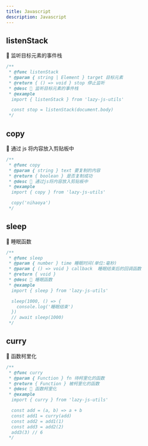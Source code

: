 ```yaml
---
title: Javascript
description: Javascript
---
```


## listenStack

🧿 监听目标元素的事件栈

```typescript
/**
 * @func listenStack
 * @param { string | Element } target 目标元素
 * @return { () => void } stop 停止监听
 * @desc 📝 监听目标元素的事件栈
 * @example 
  import { listenStack } from 'lazy-js-utils'

  const stop = listenStack(document.body)
 */
```

## copy

🧿 通过 js 将内容放入剪贴板中

```typescript
/**
 * @func copy
 * @param { string } text 要复制的内容
 * @return { boolean } 是否复制成功
 * @desc 📝 通过js将内容放入剪贴板中
 * @example 
  import { copy } from 'lazy-js-utils'

  copy('nihaoya')
 */
```

## sleep

🧿 睡眠函数

```typescript
/**
 * @func sleep
 * @param { number } time 睡眠时间(单位:毫秒)
 * @param { () => void } callback  睡眠结束后的回调函数
 * @return { void }
 * @desc 📝 睡眠函数
 * @example 
  import { sleep } from 'lazy-js-utils'

  sleep(1000, () => {
    console.log('睡眠结束')
  })
  // await sleep(1000)
 */
```

## curry

🧿 函数柯里化

```typescript
/**
 * @func curry
 * @param { Function } fn 待柯里化的函数
 * @return { Function } 被柯里化的函数
 * @desc 📝 函数柯里化
 * @example 
  import { curry } from 'lazy-js-utils'

  const add = (a, b) => a + b
  const add1 = curry(add)
  const add2 = add1(1)
  const add3 = add2(2)
  add3(3) // 6
 */
```
